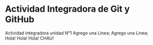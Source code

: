 # Actividad Integradora de Git y GitHub
Actividad integradora unidad N°1
Agrego una Linea; 
Agrego una Linea;
Hola!
Hola! 
Hola!
CHAU!
